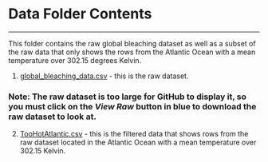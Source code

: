 # **Data Folder Contents**
---
This folder contains the raw global bleaching dataset as well as a subset of the raw data that only shows the rows from the Atlantic Ocean with a mean temperature over 302.15 degrees Kelvin.

1.   [global_bleaching_data.csv](https://drive.google.com/file/d/1w51og8CfP_Q-5Ov89z3_o3DRoBFeZrgR/view?usp=sharing) - this is the raw dataset.

### **Note**: The raw dataset is too large for GitHub to display it, so you must click on the _View Raw_ button in blue to download the raw dataset to look at.

2.   [TooHotAtlantic.csv](https://drive.google.com/file/d/1I5illrr4bidbGfRCCm7N4o9Fu132ROVx/view?usp=sharing) - this is the filtered data that shows rows from the raw dataset located in the Atlantic Ocean with a mean temperature over 302.15 Kelvin.
